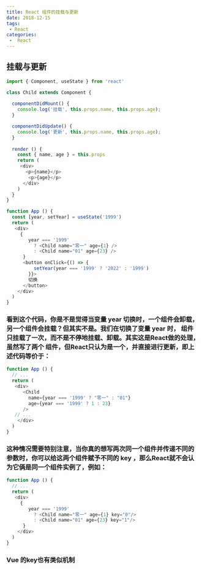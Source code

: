 ```yaml
---
title: React 组件的挂载与更新
date: 2018-12-15
tags:
 - React
categories:
 -  React
---
```


## 挂载与更新
```js
import { Component, useState } from 'react'

class Child extends Component {
  
  componentDidMount() {
    console.log('挂载', this.props.name, this.props.age);
  }

  componentDidUpdate() {
    console.log('更新', this.props.name, this.props.age);
  }
  
  render () {
    const { name, age } = this.props
    return (
     <div>
       <p>{name}</p>
        <p>{age}</p>
      </div>
    )
  }
}

function App () {
  const [year, setYear] = useState('1999')
  return (
   <div>
     { 
        year === '1999' 
          ? <Child name="零一" age={1} />
          : <Child name="01" age={23} />
      }
      <button onClick={() => {
          setYear(year === '1999' ? '2022' : '1999')
        }}>
        切换
      </button>
    </div>
  )
}
```
### 看到这个代码，你是不是觉得当变量 year 切换时，一个组件会卸载，另一个组件会挂载？但其实不是。我们在切换了变量 year 时，<Child/> 组件只挂载了一次，而不是不停地挂载、卸载。其实这是React做的处理，虽然写了两个 <Child/> 组件，但React只认为是一个，并直接进行更新，即上述代码等价于：
```js
function App () {
  // ...
  return (
   <div>
      <Child 
        name={year === '1999' ? "零一" : "01"} 
        age={year === '1999' ? 1 : 23} 
      />
   // ...
    </div>
  )
}
```
### 这种情况需要特别注意，当你真的想写两次同一个组件并传递不同的参数时，你可以给这两个组件赋予不同的 key ，那么React就不会认为它俩是同一个组件实例了，例如：
```js
function App () {
  // ...
  return (
   <div>
     { 
        year === '1999' 
          ? <Child name="零一" age={1} key="0"/>
          : <Child name="01" age={23} key="1"/>
      }
    </div>
  )
}
```
### Vue 的key也有类似机制
